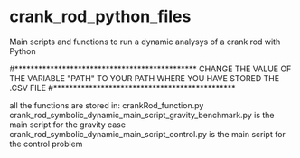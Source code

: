 # crank_rod_python_files
Main scripts and functions to run a dynamic analysys of a crank rod with Python

#**********************************************
CHANGE THE VALUE OF THE VARIABLE "PATH" TO YOUR PATH WHERE YOU HAVE STORED THE .CSV FILE 
#**********************************************

all the functions are stored in: crankRod_function.py
crank_rod_symbolic_dynamic_main_script_gravity_benchmark.py is the main script for the gravity case
crank_rod_symbolic_dynamic_main_script_control.py is the main script for the control problem
